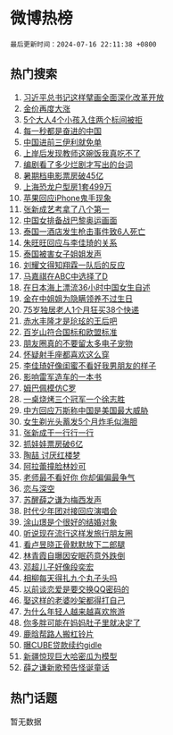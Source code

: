 # 微博热榜

`最后更新时间：2024-07-16 22:11:38 +0800`

## 热门搜索

1. [习近平总书记这样擘画全面深化改革开放](https://m.weibo.cn/search?containerid=100103type%3D1%26t%3D10%26q%3D%23%E4%B9%A0%E8%BF%91%E5%B9%B3%E6%80%BB%E4%B9%A6%E8%AE%B0%E8%BF%99%E6%A0%B7%E6%93%98%E7%94%BB%E5%85%A8%E9%9D%A2%E6%B7%B1%E5%8C%96%E6%94%B9%E9%9D%A9%E5%BC%80%E6%94%BE%23&stream_entry_id=51&isnewpage=1&extparam=seat%3D1%26filter_type%3Drealtimehot%26stream_entry_id%3D51%26c_type%3D51%26cate%3D10103%26q%3D%2523%25E4%25B9%25A0%25E8%25BF%2591%25E5%25B9%25B3%25E6%2580%25BB%25E4%25B9%25A6%25E8%25AE%25B0%25E8%25BF%2599%25E6%25A0%25B7%25E6%2593%2598%25E7%2594%25BB%25E5%2585%25A8%25E9%259D%25A2%25E6%25B7%25B1%25E5%258C%2596%25E6%2594%25B9%25E9%259D%25A9%25E5%25BC%2580%25E6%2594%25BE%2523%26pos%3D0%26dgr%3D0%26display_time%3D1721139097%26pre_seqid%3D172113909777402735215)
1. [金价再度大涨](https://m.weibo.cn/search?containerid=100103type%3D1%26t%3D10%26q%3D%23%E9%87%91%E4%BB%B7%E5%86%8D%E5%BA%A6%E5%A4%A7%E6%B6%A8%23&stream_entry_id=31&isnewpage=1&extparam=seat%3D1%26stream_entry_id%3D31%26flag%3D1%26c_type%3D31%26pos%3D0%26filter_type%3Drealtimehot%26cate%3D5001%26realpos%3D1%26lcate%3D5001%26q%3D%2523%25E9%2587%2591%25E4%25BB%25B7%25E5%2586%258D%25E5%25BA%25A6%25E5%25A4%25A7%25E6%25B6%25A8%2523%26band_rank%3D1%26dgr%3D0%26display_time%3D1721139097%26pre_seqid%3D172113909777402735215)
1. [5个大人4个小孩入住两个标间被拒](https://m.weibo.cn/search?containerid=100103type%3D1%26t%3D10%26q%3D%235%E4%B8%AA%E5%A4%A7%E4%BA%BA4%E4%B8%AA%E5%B0%8F%E5%AD%A9%E5%85%A5%E4%BD%8F%E4%B8%A4%E4%B8%AA%E6%A0%87%E9%97%B4%E8%A2%AB%E6%8B%92%23&stream_entry_id=31&isnewpage=1&extparam=seat%3D1%26stream_entry_id%3D31%26flag%3D1%26c_type%3D31%26pos%3D1%26filter_type%3Drealtimehot%26cate%3D5001%26realpos%3D2%26lcate%3D5001%26q%3D%25235%25E4%25B8%25AA%25E5%25A4%25A7%25E4%25BA%25BA4%25E4%25B8%25AA%25E5%25B0%258F%25E5%25AD%25A9%25E5%2585%25A5%25E4%25BD%258F%25E4%25B8%25A4%25E4%25B8%25AA%25E6%25A0%2587%25E9%2597%25B4%25E8%25A2%25AB%25E6%258B%2592%2523%26band_rank%3D2%26dgr%3D0%26display_time%3D1721139097%26pre_seqid%3D172113909777402735215)
1. [每一秒都是奋进的中国](https://m.weibo.cn/search?containerid=100103type%3D1%26t%3D10%26q%3D%23%E6%AF%8F%E4%B8%80%E7%A7%92%E9%83%BD%E6%98%AF%E5%A5%8B%E8%BF%9B%E7%9A%84%E4%B8%AD%E5%9B%BD%23&stream_entry_id=31&isnewpage=1&extparam=seat%3D1%26stream_entry_id%3D31%26flag%3D0%26c_type%3D31%26pos%3D2%26filter_type%3Drealtimehot%26cate%3D5001%26realpos%3D3%26lcate%3D5001%26q%3D%2523%25E6%25AF%258F%25E4%25B8%2580%25E7%25A7%2592%25E9%2583%25BD%25E6%2598%25AF%25E5%25A5%258B%25E8%25BF%259B%25E7%259A%2584%25E4%25B8%25AD%25E5%259B%25BD%2523%26band_rank%3D3%26dgr%3D0%26display_time%3D1721139097%26pre_seqid%3D172113909777402735215)
1. [中国进前三伊利就免单](https://m.weibo.cn/search?containerid=100103type%3D1%26t%3D10%26q%3D%23%E4%B8%AD%E5%9B%BD%E8%BF%9B%E5%89%8D%E4%B8%89%E4%BC%8A%E5%88%A9%E5%B0%B1%E5%85%8D%E5%8D%95%23&stream_entry_id=31&isnewpage=1&extparam=seat%3D1%26is_ad_pos%3D1%26stream_entry_id%3D31%26filter_type%3Drealtimehot%26pos%3D3%26cate%3D5001%26lcate%3D5001%26band_rank%3D4%26c_type%3D31%26adid%3D246100%26topic_ad%3D1%26q%3D%2523%25E4%25B8%25AD%25E5%259B%25BD%25E8%25BF%259B%25E5%2589%258D%25E4%25B8%2589%25E4%25BC%258A%25E5%2588%25A9%25E5%25B0%25B1%25E5%2585%258D%25E5%258D%2595%2523%26dgr%3D0%26display_time%3D1721139097%26pre_seqid%3D172113909777402735215)
1. [上岸后发现教师这碗饭我真吃不了](https://m.weibo.cn/search?containerid=100103type%3D1%26t%3D10%26q%3D%23%E4%B8%8A%E5%B2%B8%E5%90%8E%E5%8F%91%E7%8E%B0%E6%95%99%E5%B8%88%E8%BF%99%E7%A2%97%E9%A5%AD%E6%88%91%E7%9C%9F%E5%90%83%E4%B8%8D%E4%BA%86%23&stream_entry_id=31&isnewpage=1&extparam=seat%3D1%26stream_entry_id%3D31%26flag%3D2%26c_type%3D31%26pos%3D4%26filter_type%3Drealtimehot%26cate%3D5001%26realpos%3D4%26lcate%3D5001%26q%3D%2523%25E4%25B8%258A%25E5%25B2%25B8%25E5%2590%258E%25E5%258F%2591%25E7%258E%25B0%25E6%2595%2599%25E5%25B8%2588%25E8%25BF%2599%25E7%25A2%2597%25E9%25A5%25AD%25E6%2588%2591%25E7%259C%259F%25E5%2590%2583%25E4%25B8%258D%25E4%25BA%2586%2523%26band_rank%3D4%26dgr%3D0%26display_time%3D1721139097%26pre_seqid%3D172113909777402735215)
1. [编剧看了多少烂剧才写出的台词](https://m.weibo.cn/search?containerid=100103type%3D1%26t%3D10%26q%3D%E7%BC%96%E5%89%A7%E7%9C%8B%E4%BA%86%E5%A4%9A%E5%B0%91%E7%83%82%E5%89%A7%E6%89%8D%E5%86%99%E5%87%BA%E7%9A%84%E5%8F%B0%E8%AF%8D&stream_entry_id=31&isnewpage=1&extparam=seat%3D1%26stream_entry_id%3D31%26flag%3D2%26c_type%3D31%26pos%3D5%26filter_type%3Drealtimehot%26cate%3D5001%26realpos%3D5%26lcate%3D5001%26q%3D%25E7%25BC%2596%25E5%2589%25A7%25E7%259C%258B%25E4%25BA%2586%25E5%25A4%259A%25E5%25B0%2591%25E7%2583%2582%25E5%2589%25A7%25E6%2589%258D%25E5%2586%2599%25E5%2587%25BA%25E7%259A%2584%25E5%258F%25B0%25E8%25AF%258D%26band_rank%3D5%26dgr%3D0%26display_time%3D1721139097%26pre_seqid%3D172113909777402735215)
1. [暑期档电影票房破45亿](https://m.weibo.cn/search?containerid=100103type%3D1%26t%3D10%26q%3D%23%E6%9A%91%E6%9C%9F%E6%A1%A3%E7%94%B5%E5%BD%B1%E7%A5%A8%E6%88%BF%E7%A0%B445%E4%BA%BF%23&stream_entry_id=31&isnewpage=1&extparam=seat%3D1%26stream_entry_id%3D31%26flag%3D0%26c_type%3D31%26pos%3D6%26filter_type%3Drealtimehot%26cate%3D5001%26realpos%3D6%26lcate%3D5001%26q%3D%2523%25E6%259A%2591%25E6%259C%259F%25E6%25A1%25A3%25E7%2594%25B5%25E5%25BD%25B1%25E7%25A5%25A8%25E6%2588%25BF%25E7%25A0%25B445%25E4%25BA%25BF%2523%26band_rank%3D6%26dgr%3D0%26display_time%3D1721139097%26pre_seqid%3D172113909777402735215)
1. [上海恐龙户型房1套499万](https://m.weibo.cn/search?containerid=100103type%3D1%26t%3D10%26q%3D%23%E4%B8%8A%E6%B5%B7%E6%81%90%E9%BE%99%E6%88%B7%E5%9E%8B%E6%88%BF1%E5%A5%97499%E4%B8%87%23&stream_entry_id=31&isnewpage=1&extparam=seat%3D1%26stream_entry_id%3D31%26flag%3D1%26c_type%3D31%26pos%3D7%26filter_type%3Drealtimehot%26cate%3D5001%26realpos%3D7%26lcate%3D5001%26q%3D%2523%25E4%25B8%258A%25E6%25B5%25B7%25E6%2581%2590%25E9%25BE%2599%25E6%2588%25B7%25E5%259E%258B%25E6%2588%25BF1%25E5%25A5%2597499%25E4%25B8%2587%2523%26band_rank%3D7%26dgr%3D0%26display_time%3D1721139097%26pre_seqid%3D172113909777402735215)
1. [苹果回应iPhone鬼手现象](https://m.weibo.cn/search?containerid=100103type%3D1%26t%3D10%26q%3D%23%E8%8B%B9%E6%9E%9C%E5%9B%9E%E5%BA%94iPhone%E9%AC%BC%E6%89%8B%E7%8E%B0%E8%B1%A1%23&stream_entry_id=31&isnewpage=1&extparam=seat%3D1%26stream_entry_id%3D31%26flag%3D0%26c_type%3D31%26pos%3D8%26filter_type%3Drealtimehot%26cate%3D5001%26realpos%3D8%26lcate%3D5001%26q%3D%2523%25E8%258B%25B9%25E6%259E%259C%25E5%259B%259E%25E5%25BA%2594iPhone%25E9%25AC%25BC%25E6%2589%258B%25E7%258E%25B0%25E8%25B1%25A1%2523%26band_rank%3D8%26dgr%3D0%26display_time%3D1721139097%26pre_seqid%3D172113909777402735215)
1. [张新成艺考拿了八个第一](https://m.weibo.cn/search?containerid=100103type%3D1%26t%3D10%26q%3D%23%E5%BC%A0%E6%96%B0%E6%88%90%E8%89%BA%E8%80%83%E6%8B%BF%E4%BA%86%E5%85%AB%E4%B8%AA%E7%AC%AC%E4%B8%80%23&stream_entry_id=31&isnewpage=1&extparam=seat%3D1%26stream_entry_id%3D31%26flag%3D1%26c_type%3D31%26pos%3D9%26filter_type%3Drealtimehot%26cate%3D5001%26realpos%3D9%26lcate%3D5001%26q%3D%2523%25E5%25BC%25A0%25E6%2596%25B0%25E6%2588%2590%25E8%2589%25BA%25E8%2580%2583%25E6%258B%25BF%25E4%25BA%2586%25E5%2585%25AB%25E4%25B8%25AA%25E7%25AC%25AC%25E4%25B8%2580%2523%26band_rank%3D9%26dgr%3D0%26display_time%3D1721139097%26pre_seqid%3D172113909777402735215)
1. [中国女排备战巴黎奥运画面](https://m.weibo.cn/search?containerid=100103type%3D1%26t%3D10%26q%3D%23%E4%B8%AD%E5%9B%BD%E5%A5%B3%E6%8E%92%E5%A4%87%E6%88%98%E5%B7%B4%E9%BB%8E%E5%A5%A5%E8%BF%90%E7%94%BB%E9%9D%A2%23&stream_entry_id=31&isnewpage=1&extparam=seat%3D1%26stream_entry_id%3D31%26flag%3D1%26c_type%3D31%26pos%3D10%26filter_type%3Drealtimehot%26cate%3D5001%26realpos%3D10%26lcate%3D5001%26q%3D%2523%25E4%25B8%25AD%25E5%259B%25BD%25E5%25A5%25B3%25E6%258E%2592%25E5%25A4%2587%25E6%2588%2598%25E5%25B7%25B4%25E9%25BB%258E%25E5%25A5%25A5%25E8%25BF%2590%25E7%2594%25BB%25E9%259D%25A2%2523%26band_rank%3D10%26dgr%3D0%26display_time%3D1721139097%26pre_seqid%3D172113909777402735215)
1. [泰国一酒店发生枪击事件致6人死亡](https://m.weibo.cn/search?containerid=100103type%3D1%26t%3D10%26q%3D%23%E6%B3%B0%E5%9B%BD%E4%B8%80%E9%85%92%E5%BA%97%E5%8F%91%E7%94%9F%E6%9E%AA%E5%87%BB%E4%BA%8B%E4%BB%B6%E8%87%B46%E4%BA%BA%E6%AD%BB%E4%BA%A1%23&stream_entry_id=31&isnewpage=1&extparam=seat%3D1%26stream_entry_id%3D31%26flag%3D1%26c_type%3D31%26pos%3D11%26filter_type%3Drealtimehot%26cate%3D5001%26realpos%3D11%26lcate%3D5001%26q%3D%2523%25E6%25B3%25B0%25E5%259B%25BD%25E4%25B8%2580%25E9%2585%2592%25E5%25BA%2597%25E5%258F%2591%25E7%2594%259F%25E6%259E%25AA%25E5%2587%25BB%25E4%25BA%258B%25E4%25BB%25B6%25E8%2587%25B46%25E4%25BA%25BA%25E6%25AD%25BB%25E4%25BA%25A1%2523%26band_rank%3D11%26dgr%3D0%26display_time%3D1721139097%26pre_seqid%3D172113909777402735215)
1. [朱旺旺回应与李佳琦的关系](https://m.weibo.cn/search?containerid=100103type%3D1%26t%3D10%26q%3D%23%E6%9C%B1%E6%97%BA%E6%97%BA%E5%9B%9E%E5%BA%94%E4%B8%8E%E6%9D%8E%E4%BD%B3%E7%90%A6%E7%9A%84%E5%85%B3%E7%B3%BB%23&stream_entry_id=31&isnewpage=1&extparam=seat%3D1%26stream_entry_id%3D31%26flag%3D1%26c_type%3D31%26pos%3D12%26filter_type%3Drealtimehot%26cate%3D5001%26realpos%3D12%26lcate%3D5001%26q%3D%2523%25E6%259C%25B1%25E6%2597%25BA%25E6%2597%25BA%25E5%259B%259E%25E5%25BA%2594%25E4%25B8%258E%25E6%259D%258E%25E4%25BD%25B3%25E7%2590%25A6%25E7%259A%2584%25E5%2585%25B3%25E7%25B3%25BB%2523%26band_rank%3D12%26dgr%3D0%26display_time%3D1721139097%26pre_seqid%3D172113909777402735215)
1. [泰国被害女子姐姐发声](https://m.weibo.cn/search?containerid=100103type%3D1%26t%3D10%26q%3D%23%E6%B3%B0%E5%9B%BD%E8%A2%AB%E5%AE%B3%E5%A5%B3%E5%AD%90%E5%A7%90%E5%A7%90%E5%8F%91%E5%A3%B0%23&stream_entry_id=31&isnewpage=1&extparam=seat%3D1%26stream_entry_id%3D31%26flag%3D0%26c_type%3D31%26pos%3D13%26filter_type%3Drealtimehot%26cate%3D5001%26realpos%3D13%26lcate%3D5001%26q%3D%2523%25E6%25B3%25B0%25E5%259B%25BD%25E8%25A2%25AB%25E5%25AE%25B3%25E5%25A5%25B3%25E5%25AD%2590%25E5%25A7%2590%25E5%25A7%2590%25E5%258F%2591%25E5%25A3%25B0%2523%26band_rank%3D13%26dgr%3D0%26display_time%3D1721139097%26pre_seqid%3D172113909777402735215)
1. [刘耀文得知翔霖一队后的反应](https://m.weibo.cn/search?containerid=100103type%3D1%26t%3D10%26q%3D%23%E5%88%98%E8%80%80%E6%96%87%E5%BE%97%E7%9F%A5%E7%BF%94%E9%9C%96%E4%B8%80%E9%98%9F%E5%90%8E%E7%9A%84%E5%8F%8D%E5%BA%94%23&stream_entry_id=31&isnewpage=1&extparam=seat%3D1%26stream_entry_id%3D31%26flag%3D0%26c_type%3D31%26pos%3D14%26filter_type%3Drealtimehot%26cate%3D5001%26realpos%3D14%26lcate%3D5001%26q%3D%2523%25E5%2588%2598%25E8%2580%2580%25E6%2596%2587%25E5%25BE%2597%25E7%259F%25A5%25E7%25BF%2594%25E9%259C%2596%25E4%25B8%2580%25E9%2598%259F%25E5%2590%258E%25E7%259A%2584%25E5%258F%258D%25E5%25BA%2594%2523%26band_rank%3D14%26dgr%3D0%26display_time%3D1721139097%26pre_seqid%3D172113909777402735215)
1. [马嘉祺在ABC中选择了D](https://m.weibo.cn/search?containerid=100103type%3D1%26t%3D10%26q%3D%23%E9%A9%AC%E5%98%89%E7%A5%BA%E5%9C%A8ABC%E4%B8%AD%E9%80%89%E6%8B%A9%E4%BA%86D%23&stream_entry_id=31&isnewpage=1&extparam=seat%3D1%26stream_entry_id%3D31%26flag%3D1%26c_type%3D31%26pos%3D15%26filter_type%3Drealtimehot%26cate%3D5001%26realpos%3D15%26lcate%3D5001%26q%3D%2523%25E9%25A9%25AC%25E5%2598%2589%25E7%25A5%25BA%25E5%259C%25A8ABC%25E4%25B8%25AD%25E9%2580%2589%25E6%258B%25A9%25E4%25BA%2586D%2523%26band_rank%3D15%26dgr%3D0%26display_time%3D1721139097%26pre_seqid%3D172113909777402735215)
1. [在日本海上漂流36小时中国女生自述](https://m.weibo.cn/search?containerid=100103type%3D1%26t%3D10%26q%3D%23%E5%9C%A8%E6%97%A5%E6%9C%AC%E6%B5%B7%E4%B8%8A%E6%BC%82%E6%B5%8136%E5%B0%8F%E6%97%B6%E4%B8%AD%E5%9B%BD%E5%A5%B3%E7%94%9F%E8%87%AA%E8%BF%B0%23&stream_entry_id=31&isnewpage=1&extparam=seat%3D1%26stream_entry_id%3D31%26flag%3D0%26c_type%3D31%26pos%3D16%26filter_type%3Drealtimehot%26cate%3D5001%26realpos%3D16%26lcate%3D5001%26q%3D%2523%25E5%259C%25A8%25E6%2597%25A5%25E6%259C%25AC%25E6%25B5%25B7%25E4%25B8%258A%25E6%25BC%2582%25E6%25B5%258136%25E5%25B0%258F%25E6%2597%25B6%25E4%25B8%25AD%25E5%259B%25BD%25E5%25A5%25B3%25E7%2594%259F%25E8%2587%25AA%25E8%25BF%25B0%2523%26band_rank%3D16%26dgr%3D0%26display_time%3D1721139097%26pre_seqid%3D172113909777402735215)
1. [金在中姐姐为隐瞒领养不过生日](https://m.weibo.cn/search?containerid=100103type%3D1%26t%3D10%26q%3D%E9%87%91%E5%9C%A8%E4%B8%AD%E5%A7%90%E5%A7%90%E4%B8%BA%E9%9A%90%E7%9E%92%E9%A2%86%E5%85%BB%E4%B8%8D%E8%BF%87%E7%94%9F%E6%97%A5&stream_entry_id=31&isnewpage=1&extparam=seat%3D1%26stream_entry_id%3D31%26flag%3D0%26c_type%3D31%26pos%3D17%26filter_type%3Drealtimehot%26cate%3D5001%26realpos%3D17%26lcate%3D5001%26q%3D%25E9%2587%2591%25E5%259C%25A8%25E4%25B8%25AD%25E5%25A7%2590%25E5%25A7%2590%25E4%25B8%25BA%25E9%259A%2590%25E7%259E%2592%25E9%25A2%2586%25E5%2585%25BB%25E4%25B8%258D%25E8%25BF%2587%25E7%2594%259F%25E6%2597%25A5%26band_rank%3D17%26dgr%3D0%26display_time%3D1721139097%26pre_seqid%3D172113909777402735215)
1. [75岁独居老人1个月狂买38个快递](https://m.weibo.cn/search?containerid=100103type%3D1%26t%3D10%26q%3D%2375%E5%B2%81%E7%8B%AC%E5%B1%85%E8%80%81%E4%BA%BA1%E4%B8%AA%E6%9C%88%E7%8B%82%E4%B9%B038%E4%B8%AA%E5%BF%AB%E9%80%92%23&stream_entry_id=31&isnewpage=1&extparam=seat%3D1%26stream_entry_id%3D31%26flag%3D0%26c_type%3D31%26pos%3D18%26filter_type%3Drealtimehot%26cate%3D5001%26realpos%3D18%26lcate%3D5001%26q%3D%252375%25E5%25B2%2581%25E7%258B%25AC%25E5%25B1%2585%25E8%2580%2581%25E4%25BA%25BA1%25E4%25B8%25AA%25E6%259C%2588%25E7%258B%2582%25E4%25B9%25B038%25E4%25B8%25AA%25E5%25BF%25AB%25E9%2580%2592%2523%26band_rank%3D18%26dgr%3D0%26display_time%3D1721139097%26pre_seqid%3D172113909777402735215)
1. [赤水丰隆才是玱玹的王后吧](https://m.weibo.cn/search?containerid=100103type%3D1%26t%3D10%26q%3D%23%E8%B5%A4%E6%B0%B4%E4%B8%B0%E9%9A%86%E6%89%8D%E6%98%AF%E7%8E%B1%E7%8E%B9%E7%9A%84%E7%8E%8B%E5%90%8E%E5%90%A7%23&stream_entry_id=31&isnewpage=1&extparam=seat%3D1%26stream_entry_id%3D31%26flag%3D0%26c_type%3D31%26pos%3D19%26filter_type%3Drealtimehot%26cate%3D5001%26realpos%3D19%26lcate%3D5001%26q%3D%2523%25E8%25B5%25A4%25E6%25B0%25B4%25E4%25B8%25B0%25E9%259A%2586%25E6%2589%258D%25E6%2598%25AF%25E7%258E%25B1%25E7%258E%25B9%25E7%259A%2584%25E7%258E%258B%25E5%2590%258E%25E5%2590%25A7%2523%26band_rank%3D19%26dgr%3D0%26display_time%3D1721139097%26pre_seqid%3D172113909777402735215)
1. [百岁山符合国标和欧盟标准](https://m.weibo.cn/search?containerid=100103type%3D1%26t%3D10%26q%3D%23%E7%99%BE%E5%B2%81%E5%B1%B1%E7%AC%A6%E5%90%88%E5%9B%BD%E6%A0%87%E5%92%8C%E6%AC%A7%E7%9B%9F%E6%A0%87%E5%87%86%23&stream_entry_id=31&isnewpage=1&extparam=seat%3D1%26adid%3D246196%26stream_entry_id%3D31%26flag%3D0%26realpos%3D20%26pos%3D20%26lcate%3D5001%26cate%3D5001%26c_type%3D31%26band_rank%3D20%26filter_type%3Drealtimehot%26q%3D%2523%25E7%2599%25BE%25E5%25B2%2581%25E5%25B1%25B1%25E7%25AC%25A6%25E5%2590%2588%25E5%259B%25BD%25E6%25A0%2587%25E5%2592%258C%25E6%25AC%25A7%25E7%259B%259F%25E6%25A0%2587%25E5%2587%2586%2523%26dgr%3D0%26display_time%3D1721139097%26pre_seqid%3D172113909777402735215)
1. [朋友圈真的不要留太多电子宠物](https://m.weibo.cn/search?containerid=100103type%3D1%26t%3D10%26q%3D%23%E6%9C%8B%E5%8F%8B%E5%9C%88%E7%9C%9F%E7%9A%84%E4%B8%8D%E8%A6%81%E7%95%99%E5%A4%AA%E5%A4%9A%E7%94%B5%E5%AD%90%E5%AE%A0%E7%89%A9%23&stream_entry_id=31&isnewpage=1&extparam=seat%3D1%26stream_entry_id%3D31%26flag%3D0%26c_type%3D31%26pos%3D21%26filter_type%3Drealtimehot%26cate%3D5001%26realpos%3D21%26lcate%3D5001%26q%3D%2523%25E6%259C%258B%25E5%258F%258B%25E5%259C%2588%25E7%259C%259F%25E7%259A%2584%25E4%25B8%258D%25E8%25A6%2581%25E7%2595%2599%25E5%25A4%25AA%25E5%25A4%259A%25E7%2594%25B5%25E5%25AD%2590%25E5%25AE%25A0%25E7%2589%25A9%2523%26band_rank%3D21%26dgr%3D0%26display_time%3D1721139097%26pre_seqid%3D172113909777402735215)
1. [怀疑射手座都喜欢这么穿](https://m.weibo.cn/search?containerid=100103type%3D1%26t%3D10%26q%3D%23%E6%80%80%E7%96%91%E5%B0%84%E6%89%8B%E5%BA%A7%E9%83%BD%E5%96%9C%E6%AC%A2%E8%BF%99%E4%B9%88%E7%A9%BF%23&stream_entry_id=31&isnewpage=1&extparam=seat%3D1%26stream_entry_id%3D31%26flag%3D1%26c_type%3D31%26pos%3D22%26filter_type%3Drealtimehot%26cate%3D5001%26realpos%3D22%26lcate%3D5001%26q%3D%2523%25E6%2580%2580%25E7%2596%2591%25E5%25B0%2584%25E6%2589%258B%25E5%25BA%25A7%25E9%2583%25BD%25E5%2596%259C%25E6%25AC%25A2%25E8%25BF%2599%25E4%25B9%2588%25E7%25A9%25BF%2523%26band_rank%3D22%26dgr%3D0%26display_time%3D1721139097%26pre_seqid%3D172113909777402735215)
1. [李佳琦好像闺蜜不看好我男朋友的样子](https://m.weibo.cn/search?containerid=100103type%3D1%26t%3D10%26q%3D%E6%9D%8E%E4%BD%B3%E7%90%A6%E5%A5%BD%E5%83%8F%E9%97%BA%E8%9C%9C%E4%B8%8D%E7%9C%8B%E5%A5%BD%E6%88%91%E7%94%B7%E6%9C%8B%E5%8F%8B%E7%9A%84%E6%A0%B7%E5%AD%90&stream_entry_id=31&isnewpage=1&extparam=seat%3D1%26stream_entry_id%3D31%26flag%3D1%26c_type%3D31%26pos%3D23%26filter_type%3Drealtimehot%26cate%3D5001%26realpos%3D23%26lcate%3D5001%26q%3D%25E6%259D%258E%25E4%25BD%25B3%25E7%2590%25A6%25E5%25A5%25BD%25E5%2583%258F%25E9%2597%25BA%25E8%259C%259C%25E4%25B8%258D%25E7%259C%258B%25E5%25A5%25BD%25E6%2588%2591%25E7%2594%25B7%25E6%259C%258B%25E5%258F%258B%25E7%259A%2584%25E6%25A0%25B7%25E5%25AD%2590%26band_rank%3D23%26dgr%3D0%26display_time%3D1721139097%26pre_seqid%3D172113909777402735215)
1. [影响雷军造车的一本书](https://m.weibo.cn/search?containerid=100103type%3D1%26t%3D10%26q%3D%23%E5%BD%B1%E5%93%8D%E9%9B%B7%E5%86%9B%E9%80%A0%E8%BD%A6%E7%9A%84%E4%B8%80%E6%9C%AC%E4%B9%A6%23&stream_entry_id=31&isnewpage=1&extparam=seat%3D1%26stream_entry_id%3D31%26flag%3D1%26c_type%3D31%26pos%3D24%26filter_type%3Drealtimehot%26cate%3D5001%26realpos%3D24%26lcate%3D5001%26q%3D%2523%25E5%25BD%25B1%25E5%2593%258D%25E9%259B%25B7%25E5%2586%259B%25E9%2580%25A0%25E8%25BD%25A6%25E7%259A%2584%25E4%25B8%2580%25E6%259C%25AC%25E4%25B9%25A6%2523%26band_rank%3D24%26dgr%3D0%26display_time%3D1721139097%26pre_seqid%3D172113909777402735215)
1. [姆巴佩模仿C罗](https://m.weibo.cn/search?containerid=100103type%3D1%26t%3D10%26q%3D%23%E5%A7%86%E5%B7%B4%E4%BD%A9%E6%A8%A1%E4%BB%BFC%E7%BD%97%23&stream_entry_id=31&isnewpage=1&extparam=seat%3D1%26stream_entry_id%3D31%26flag%3D1%26c_type%3D31%26pos%3D25%26filter_type%3Drealtimehot%26cate%3D5001%26realpos%3D25%26lcate%3D5001%26q%3D%2523%25E5%25A7%2586%25E5%25B7%25B4%25E4%25BD%25A9%25E6%25A8%25A1%25E4%25BB%25BFC%25E7%25BD%2597%2523%26band_rank%3D25%26dgr%3D0%26display_time%3D1721139097%26pre_seqid%3D172113909777402735215)
1. [一桌烧烤三个冠军一个徐志胜](https://m.weibo.cn/search?containerid=100103type%3D1%26t%3D10%26q%3D%23%E4%B8%80%E6%A1%8C%E7%83%A7%E7%83%A4%E4%B8%89%E4%B8%AA%E5%86%A0%E5%86%9B%E4%B8%80%E4%B8%AA%E5%BE%90%E5%BF%97%E8%83%9C%23&stream_entry_id=31&isnewpage=1&extparam=seat%3D1%26stream_entry_id%3D31%26flag%3D0%26c_type%3D31%26pos%3D26%26filter_type%3Drealtimehot%26cate%3D5001%26realpos%3D26%26lcate%3D5001%26q%3D%2523%25E4%25B8%2580%25E6%25A1%258C%25E7%2583%25A7%25E7%2583%25A4%25E4%25B8%2589%25E4%25B8%25AA%25E5%2586%25A0%25E5%2586%259B%25E4%25B8%2580%25E4%25B8%25AA%25E5%25BE%2590%25E5%25BF%2597%25E8%2583%259C%2523%26band_rank%3D26%26dgr%3D0%26display_time%3D1721139097%26pre_seqid%3D172113909777402735215)
1. [中方回应万斯称中国是美国最大威胁](https://m.weibo.cn/search?containerid=100103type%3D1%26t%3D10%26q%3D%23%E4%B8%AD%E6%96%B9%E5%9B%9E%E5%BA%94%E4%B8%87%E6%96%AF%E7%A7%B0%E4%B8%AD%E5%9B%BD%E6%98%AF%E7%BE%8E%E5%9B%BD%E6%9C%80%E5%A4%A7%E5%A8%81%E8%83%81%23&stream_entry_id=31&isnewpage=1&extparam=seat%3D1%26stream_entry_id%3D31%26flag%3D0%26c_type%3D31%26pos%3D27%26filter_type%3Drealtimehot%26cate%3D5001%26realpos%3D27%26lcate%3D5001%26q%3D%2523%25E4%25B8%25AD%25E6%2596%25B9%25E5%259B%259E%25E5%25BA%2594%25E4%25B8%2587%25E6%2596%25AF%25E7%25A7%25B0%25E4%25B8%25AD%25E5%259B%25BD%25E6%2598%25AF%25E7%25BE%258E%25E5%259B%25BD%25E6%259C%2580%25E5%25A4%25A7%25E5%25A8%2581%25E8%2583%2581%2523%26band_rank%3D27%26dgr%3D0%26display_time%3D1721139097%26pre_seqid%3D172113909777402735215)
1. [女生剃光头蓄发5个月炸毛似海胆](https://m.weibo.cn/search?containerid=100103type%3D1%26t%3D10%26q%3D%23%E5%A5%B3%E7%94%9F%E5%89%83%E5%85%89%E5%A4%B4%E8%93%84%E5%8F%915%E4%B8%AA%E6%9C%88%E7%82%B8%E6%AF%9B%E4%BC%BC%E6%B5%B7%E8%83%86%23&stream_entry_id=31&isnewpage=1&extparam=seat%3D1%26stream_entry_id%3D31%26flag%3D0%26c_type%3D31%26pos%3D28%26filter_type%3Drealtimehot%26cate%3D5001%26realpos%3D28%26lcate%3D5001%26q%3D%2523%25E5%25A5%25B3%25E7%2594%259F%25E5%2589%2583%25E5%2585%2589%25E5%25A4%25B4%25E8%2593%2584%25E5%258F%25915%25E4%25B8%25AA%25E6%259C%2588%25E7%2582%25B8%25E6%25AF%259B%25E4%25BC%25BC%25E6%25B5%25B7%25E8%2583%2586%2523%26band_rank%3D28%26dgr%3D0%26display_time%3D1721139097%26pre_seqid%3D172113909777402735215)
1. [张新成干一行行一行](https://m.weibo.cn/search?containerid=100103type%3D1%26t%3D10%26q%3D%23%E5%BC%A0%E6%96%B0%E6%88%90%E5%B9%B2%E4%B8%80%E8%A1%8C%E8%A1%8C%E4%B8%80%E8%A1%8C%23&stream_entry_id=31&isnewpage=1&extparam=seat%3D1%26stream_entry_id%3D31%26flag%3D1%26c_type%3D31%26pos%3D29%26filter_type%3Drealtimehot%26cate%3D5001%26realpos%3D29%26lcate%3D5001%26q%3D%2523%25E5%25BC%25A0%25E6%2596%25B0%25E6%2588%2590%25E5%25B9%25B2%25E4%25B8%2580%25E8%25A1%258C%25E8%25A1%258C%25E4%25B8%2580%25E8%25A1%258C%2523%26band_rank%3D29%26dgr%3D0%26display_time%3D1721139097%26pre_seqid%3D172113909777402735215)
1. [抓娃娃票房破6亿](https://m.weibo.cn/search?containerid=100103type%3D1%26t%3D10%26q%3D%23%E6%8A%93%E5%A8%83%E5%A8%83%E7%A5%A8%E6%88%BF%E7%A0%B46%E4%BA%BF%23&stream_entry_id=31&isnewpage=1&extparam=seat%3D1%26stream_entry_id%3D31%26flag%3D0%26c_type%3D31%26pos%3D30%26filter_type%3Drealtimehot%26cate%3D5001%26realpos%3D30%26lcate%3D5001%26q%3D%2523%25E6%258A%2593%25E5%25A8%2583%25E5%25A8%2583%25E7%25A5%25A8%25E6%2588%25BF%25E7%25A0%25B46%25E4%25BA%25BF%2523%26band_rank%3D30%26dgr%3D0%26display_time%3D1721139097%26pre_seqid%3D172113909777402735215)
1. [陶喆 讨厌红楼梦](https://m.weibo.cn/search?containerid=100103type%3D1%26t%3D10%26q%3D%E9%99%B6%E5%96%86+%E8%AE%A8%E5%8E%8C%E7%BA%A2%E6%A5%BC%E6%A2%A6&stream_entry_id=31&isnewpage=1&extparam=seat%3D1%26stream_entry_id%3D31%26flag%3D0%26c_type%3D31%26pos%3D31%26filter_type%3Drealtimehot%26cate%3D5001%26realpos%3D31%26lcate%3D5001%26q%3D%25E9%2599%25B6%25E5%2596%2586%2520%25E8%25AE%25A8%25E5%258E%258C%25E7%25BA%25A2%25E6%25A5%25BC%25E6%25A2%25A6%26band_rank%3D31%26dgr%3D0%26display_time%3D1721139097%26pre_seqid%3D172113909777402735215)
1. [阿拉蕾撞脸林妙可](https://m.weibo.cn/search?containerid=100103type%3D1%26t%3D10%26q%3D%23%E9%98%BF%E6%8B%89%E8%95%BE%E6%92%9E%E8%84%B8%E6%9E%97%E5%A6%99%E5%8F%AF%23&stream_entry_id=31&isnewpage=1&extparam=seat%3D1%26stream_entry_id%3D31%26flag%3D1%26c_type%3D31%26pos%3D32%26filter_type%3Drealtimehot%26cate%3D5001%26realpos%3D32%26lcate%3D5001%26q%3D%2523%25E9%2598%25BF%25E6%258B%2589%25E8%2595%25BE%25E6%2592%259E%25E8%2584%25B8%25E6%259E%2597%25E5%25A6%2599%25E5%258F%25AF%2523%26band_rank%3D32%26dgr%3D0%26display_time%3D1721139097%26pre_seqid%3D172113909777402735215)
1. [老师最不看好你 你却偏偏最争气](https://m.weibo.cn/search?containerid=100103type%3D1%26t%3D10%26q%3D%E8%80%81%E5%B8%88%E6%9C%80%E4%B8%8D%E7%9C%8B%E5%A5%BD%E4%BD%A0+%E4%BD%A0%E5%8D%B4%E5%81%8F%E5%81%8F%E6%9C%80%E4%BA%89%E6%B0%94&stream_entry_id=31&isnewpage=1&extparam=seat%3D1%26stream_entry_id%3D31%26flag%3D0%26c_type%3D31%26pos%3D33%26filter_type%3Drealtimehot%26cate%3D5001%26realpos%3D33%26lcate%3D5001%26q%3D%25E8%2580%2581%25E5%25B8%2588%25E6%259C%2580%25E4%25B8%258D%25E7%259C%258B%25E5%25A5%25BD%25E4%25BD%25A0%2520%25E4%25BD%25A0%25E5%258D%25B4%25E5%2581%258F%25E5%2581%258F%25E6%259C%2580%25E4%25BA%2589%25E6%25B0%2594%26band_rank%3D33%26dgr%3D0%26display_time%3D1721139097%26pre_seqid%3D172113909777402735215)
1. [恋与深空](https://m.weibo.cn/search?containerid=100103type%3D1%26t%3D10%26q%3D%23%E6%81%8B%E4%B8%8E%E6%B7%B1%E7%A9%BA%23&stream_entry_id=31&isnewpage=1&extparam=seat%3D1%26stream_entry_id%3D31%26flag%3D1%26c_type%3D31%26pos%3D34%26filter_type%3Drealtimehot%26cate%3D5001%26realpos%3D34%26lcate%3D5001%26q%3D%2523%25E6%2581%258B%25E4%25B8%258E%25E6%25B7%25B1%25E7%25A9%25BA%2523%26band_rank%3D34%26dgr%3D0%26display_time%3D1721139097%26pre_seqid%3D172113909777402735215)
1. [苏醒薛之谦为梅西发声](https://m.weibo.cn/search?containerid=100103type%3D1%26t%3D10%26q%3D%23%E8%8B%8F%E9%86%92%E8%96%9B%E4%B9%8B%E8%B0%A6%E4%B8%BA%E6%A2%85%E8%A5%BF%E5%8F%91%E5%A3%B0%23&stream_entry_id=31&isnewpage=1&extparam=seat%3D1%26stream_entry_id%3D31%26flag%3D0%26c_type%3D31%26pos%3D35%26filter_type%3Drealtimehot%26cate%3D5001%26realpos%3D35%26lcate%3D5001%26q%3D%2523%25E8%258B%258F%25E9%2586%2592%25E8%2596%259B%25E4%25B9%258B%25E8%25B0%25A6%25E4%25B8%25BA%25E6%25A2%2585%25E8%25A5%25BF%25E5%258F%2591%25E5%25A3%25B0%2523%26band_rank%3D35%26dgr%3D0%26display_time%3D1721139097%26pre_seqid%3D172113909777402735215)
1. [时代少年团对接回应演唱会](https://m.weibo.cn/search?containerid=100103type%3D1%26t%3D10%26q%3D%23%E6%97%B6%E4%BB%A3%E5%B0%91%E5%B9%B4%E5%9B%A2%E5%AF%B9%E6%8E%A5%E5%9B%9E%E5%BA%94%E6%BC%94%E5%94%B1%E4%BC%9A%23&stream_entry_id=31&isnewpage=1&extparam=seat%3D1%26stream_entry_id%3D31%26flag%3D1%26c_type%3D31%26pos%3D36%26filter_type%3Drealtimehot%26cate%3D5001%26realpos%3D36%26lcate%3D5001%26q%3D%2523%25E6%2597%25B6%25E4%25BB%25A3%25E5%25B0%2591%25E5%25B9%25B4%25E5%259B%25A2%25E5%25AF%25B9%25E6%258E%25A5%25E5%259B%259E%25E5%25BA%2594%25E6%25BC%2594%25E5%2594%25B1%25E4%25BC%259A%2523%26band_rank%3D36%26dgr%3D0%26display_time%3D1721139097%26pre_seqid%3D172113909777402735215)
1. [涂山璟是个很好的结婚对象](https://m.weibo.cn/search?containerid=100103type%3D1%26t%3D10%26q%3D%E6%B6%82%E5%B1%B1%E7%92%9F%E6%98%AF%E4%B8%AA%E5%BE%88%E5%A5%BD%E7%9A%84%E7%BB%93%E5%A9%9A%E5%AF%B9%E8%B1%A1&stream_entry_id=31&isnewpage=1&extparam=seat%3D1%26stream_entry_id%3D31%26flag%3D1%26c_type%3D31%26pos%3D37%26filter_type%3Drealtimehot%26cate%3D5001%26realpos%3D37%26lcate%3D5001%26q%3D%25E6%25B6%2582%25E5%25B1%25B1%25E7%2592%259F%25E6%2598%25AF%25E4%25B8%25AA%25E5%25BE%2588%25E5%25A5%25BD%25E7%259A%2584%25E7%25BB%2593%25E5%25A9%259A%25E5%25AF%25B9%25E8%25B1%25A1%26band_rank%3D37%26dgr%3D0%26display_time%3D1721139097%26pre_seqid%3D172113909777402735215)
1. [听说现在流行这样发旅行朋友圈](https://m.weibo.cn/search?containerid=100103type%3D1%26t%3D10%26q%3D%23%E5%90%AC%E8%AF%B4%E7%8E%B0%E5%9C%A8%E6%B5%81%E8%A1%8C%E8%BF%99%E6%A0%B7%E5%8F%91%E6%97%85%E8%A1%8C%E6%9C%8B%E5%8F%8B%E5%9C%88%23&stream_entry_id=31&isnewpage=1&extparam=seat%3D1%26stream_entry_id%3D31%26flag%3D1%26c_type%3D31%26pos%3D38%26filter_type%3Drealtimehot%26cate%3D5001%26realpos%3D38%26lcate%3D5001%26q%3D%2523%25E5%2590%25AC%25E8%25AF%25B4%25E7%258E%25B0%25E5%259C%25A8%25E6%25B5%2581%25E8%25A1%258C%25E8%25BF%2599%25E6%25A0%25B7%25E5%258F%2591%25E6%2597%2585%25E8%25A1%258C%25E6%259C%258B%25E5%258F%258B%25E5%259C%2588%2523%26band_rank%3D38%26dgr%3D0%26display_time%3D1721139097%26pre_seqid%3D172113909777402735215)
1. [看卢昱晓正骨默默放下二郎腿](https://m.weibo.cn/search?containerid=100103type%3D1%26t%3D10%26q%3D%23%E7%9C%8B%E5%8D%A2%E6%98%B1%E6%99%93%E6%AD%A3%E9%AA%A8%E9%BB%98%E9%BB%98%E6%94%BE%E4%B8%8B%E4%BA%8C%E9%83%8E%E8%85%BF%23&stream_entry_id=31&isnewpage=1&extparam=seat%3D1%26stream_entry_id%3D31%26flag%3D0%26c_type%3D31%26pos%3D39%26filter_type%3Drealtimehot%26cate%3D5001%26realpos%3D39%26lcate%3D5001%26q%3D%2523%25E7%259C%258B%25E5%258D%25A2%25E6%2598%25B1%25E6%2599%2593%25E6%25AD%25A3%25E9%25AA%25A8%25E9%25BB%2598%25E9%25BB%2598%25E6%2594%25BE%25E4%25B8%258B%25E4%25BA%258C%25E9%2583%258E%25E8%2585%25BF%2523%26band_rank%3D39%26dgr%3D0%26display_time%3D1721139097%26pre_seqid%3D172113909777402735215)
1. [林青霞自曝因安眠药意外跌倒](https://m.weibo.cn/search?containerid=100103type%3D1%26t%3D10%26q%3D%23%E6%9E%97%E9%9D%92%E9%9C%9E%E8%87%AA%E6%9B%9D%E5%9B%A0%E5%AE%89%E7%9C%A0%E8%8D%AF%E6%84%8F%E5%A4%96%E8%B7%8C%E5%80%92%23&stream_entry_id=31&isnewpage=1&extparam=seat%3D1%26stream_entry_id%3D31%26flag%3D0%26c_type%3D31%26pos%3D40%26filter_type%3Drealtimehot%26cate%3D5001%26realpos%3D40%26lcate%3D5001%26q%3D%2523%25E6%259E%2597%25E9%259D%2592%25E9%259C%259E%25E8%2587%25AA%25E6%259B%259D%25E5%259B%25A0%25E5%25AE%2589%25E7%259C%25A0%25E8%258D%25AF%25E6%2584%258F%25E5%25A4%2596%25E8%25B7%258C%25E5%2580%2592%2523%26band_rank%3D40%26dgr%3D0%26display_time%3D1721139097%26pre_seqid%3D172113909777402735215)
1. [邓超儿子好像段奕宏](https://m.weibo.cn/search?containerid=100103type%3D1%26t%3D10%26q%3D%E9%82%93%E8%B6%85%E5%84%BF%E5%AD%90%E5%A5%BD%E5%83%8F%E6%AE%B5%E5%A5%95%E5%AE%8F&stream_entry_id=31&isnewpage=1&extparam=seat%3D1%26stream_entry_id%3D31%26flag%3D0%26c_type%3D31%26pos%3D41%26filter_type%3Drealtimehot%26cate%3D5001%26realpos%3D41%26lcate%3D5001%26q%3D%25E9%2582%2593%25E8%25B6%2585%25E5%2584%25BF%25E5%25AD%2590%25E5%25A5%25BD%25E5%2583%258F%25E6%25AE%25B5%25E5%25A5%2595%25E5%25AE%258F%26band_rank%3D41%26dgr%3D0%26display_time%3D1721139097%26pre_seqid%3D172113909777402735215)
1. [相柳每天得扎九个丸子头吗](https://m.weibo.cn/search?containerid=100103type%3D1%26t%3D10%26q%3D%23%E7%9B%B8%E6%9F%B3%E6%AF%8F%E5%A4%A9%E5%BE%97%E6%89%8E%E4%B9%9D%E4%B8%AA%E4%B8%B8%E5%AD%90%E5%A4%B4%E5%90%97%23&stream_entry_id=31&isnewpage=1&extparam=seat%3D1%26stream_entry_id%3D31%26flag%3D1%26c_type%3D31%26pos%3D42%26filter_type%3Drealtimehot%26cate%3D5001%26realpos%3D42%26lcate%3D5001%26q%3D%2523%25E7%259B%25B8%25E6%259F%25B3%25E6%25AF%258F%25E5%25A4%25A9%25E5%25BE%2597%25E6%2589%258E%25E4%25B9%259D%25E4%25B8%25AA%25E4%25B8%25B8%25E5%25AD%2590%25E5%25A4%25B4%25E5%2590%2597%2523%26band_rank%3D42%26dgr%3D0%26display_time%3D1721139097%26pre_seqid%3D172113909777402735215)
1. [以前谈恋爱是要交换QQ密码的](https://m.weibo.cn/search?containerid=100103type%3D1%26t%3D10%26q%3D%E4%BB%A5%E5%89%8D%E8%B0%88%E6%81%8B%E7%88%B1%E6%98%AF%E8%A6%81%E4%BA%A4%E6%8D%A2QQ%E5%AF%86%E7%A0%81%E7%9A%84&stream_entry_id=31&isnewpage=1&extparam=seat%3D1%26stream_entry_id%3D31%26flag%3D0%26c_type%3D31%26pos%3D43%26filter_type%3Drealtimehot%26cate%3D5001%26realpos%3D43%26lcate%3D5001%26q%3D%25E4%25BB%25A5%25E5%2589%258D%25E8%25B0%2588%25E6%2581%258B%25E7%2588%25B1%25E6%2598%25AF%25E8%25A6%2581%25E4%25BA%25A4%25E6%258D%25A2QQ%25E5%25AF%2586%25E7%25A0%2581%25E7%259A%2584%26band_rank%3D43%26dgr%3D0%26display_time%3D1721139097%26pre_seqid%3D172113909777402735215)
1. [娶这样的老婆吵架都得打自己](https://m.weibo.cn/search?containerid=100103type%3D1%26t%3D10%26q%3D%23%E5%A8%B6%E8%BF%99%E6%A0%B7%E7%9A%84%E8%80%81%E5%A9%86%E5%90%B5%E6%9E%B6%E9%83%BD%E5%BE%97%E6%89%93%E8%87%AA%E5%B7%B1%23&stream_entry_id=31&isnewpage=1&extparam=seat%3D1%26stream_entry_id%3D31%26flag%3D1%26c_type%3D31%26pos%3D44%26filter_type%3Drealtimehot%26cate%3D5001%26realpos%3D44%26lcate%3D5001%26q%3D%2523%25E5%25A8%25B6%25E8%25BF%2599%25E6%25A0%25B7%25E7%259A%2584%25E8%2580%2581%25E5%25A9%2586%25E5%2590%25B5%25E6%259E%25B6%25E9%2583%25BD%25E5%25BE%2597%25E6%2589%2593%25E8%2587%25AA%25E5%25B7%25B1%2523%26band_rank%3D44%26dgr%3D0%26display_time%3D1721139097%26pre_seqid%3D172113909777402735215)
1. [为什么年轻人越来越喜欢旅游](https://m.weibo.cn/search?containerid=100103type%3D1%26t%3D10%26q%3D%23%E4%B8%BA%E4%BB%80%E4%B9%88%E5%B9%B4%E8%BD%BB%E4%BA%BA%E8%B6%8A%E6%9D%A5%E8%B6%8A%E5%96%9C%E6%AC%A2%E6%97%85%E6%B8%B8%23&stream_entry_id=31&isnewpage=1&extparam=seat%3D1%26stream_entry_id%3D31%26flag%3D0%26c_type%3D31%26pos%3D45%26filter_type%3Drealtimehot%26cate%3D5001%26realpos%3D45%26lcate%3D5001%26q%3D%2523%25E4%25B8%25BA%25E4%25BB%2580%25E4%25B9%2588%25E5%25B9%25B4%25E8%25BD%25BB%25E4%25BA%25BA%25E8%25B6%258A%25E6%259D%25A5%25E8%25B6%258A%25E5%2596%259C%25E6%25AC%25A2%25E6%2597%2585%25E6%25B8%25B8%2523%26band_rank%3D45%26dgr%3D0%26display_time%3D1721139097%26pre_seqid%3D172113909777402735215)
1. [你多胖可能在妈妈肚子里就决定了](https://m.weibo.cn/search?containerid=100103type%3D1%26t%3D10%26q%3D%23%E4%BD%A0%E5%A4%9A%E8%83%96%E5%8F%AF%E8%83%BD%E5%9C%A8%E5%A6%88%E5%A6%88%E8%82%9A%E5%AD%90%E9%87%8C%E5%B0%B1%E5%86%B3%E5%AE%9A%E4%BA%86%23&stream_entry_id=31&isnewpage=1&extparam=seat%3D1%26stream_entry_id%3D31%26flag%3D0%26c_type%3D31%26pos%3D46%26filter_type%3Drealtimehot%26cate%3D5001%26realpos%3D46%26lcate%3D5001%26q%3D%2523%25E4%25BD%25A0%25E5%25A4%259A%25E8%2583%2596%25E5%258F%25AF%25E8%2583%25BD%25E5%259C%25A8%25E5%25A6%2588%25E5%25A6%2588%25E8%2582%259A%25E5%25AD%2590%25E9%2587%258C%25E5%25B0%25B1%25E5%2586%25B3%25E5%25AE%259A%25E4%25BA%2586%2523%26band_rank%3D46%26dgr%3D0%26display_time%3D1721139097%26pre_seqid%3D172113909777402735215)
1. [鹿晗帮路人搬杠铃片](https://m.weibo.cn/search?containerid=100103type%3D1%26t%3D10%26q%3D%23%E9%B9%BF%E6%99%97%E5%B8%AE%E8%B7%AF%E4%BA%BA%E6%90%AC%E6%9D%A0%E9%93%83%E7%89%87%23&stream_entry_id=31&isnewpage=1&extparam=seat%3D1%26stream_entry_id%3D31%26flag%3D0%26c_type%3D31%26pos%3D47%26filter_type%3Drealtimehot%26cate%3D5001%26realpos%3D47%26lcate%3D5001%26q%3D%2523%25E9%25B9%25BF%25E6%2599%2597%25E5%25B8%25AE%25E8%25B7%25AF%25E4%25BA%25BA%25E6%2590%25AC%25E6%259D%25A0%25E9%2593%2583%25E7%2589%2587%2523%26band_rank%3D47%26dgr%3D0%26display_time%3D1721139097%26pre_seqid%3D172113909777402735215)
1. [曝CUBE贷款续约gidle](https://m.weibo.cn/search?containerid=100103type%3D1%26t%3D10%26q%3D%23%E6%9B%9DCUBE%E8%B4%B7%E6%AC%BE%E7%BB%AD%E7%BA%A6gidle%23&stream_entry_id=31&isnewpage=1&extparam=seat%3D1%26stream_entry_id%3D31%26flag%3D0%26c_type%3D31%26pos%3D48%26filter_type%3Drealtimehot%26cate%3D5001%26realpos%3D48%26lcate%3D5001%26q%3D%2523%25E6%259B%259DCUBE%25E8%25B4%25B7%25E6%25AC%25BE%25E7%25BB%25AD%25E7%25BA%25A6gidle%2523%26band_rank%3D48%26dgr%3D0%26display_time%3D1721139097%26pre_seqid%3D172113909777402735215)
1. [新疆惊现巨大哈密瓜为模型](https://m.weibo.cn/search?containerid=100103type%3D1%26t%3D10%26q%3D%23%E6%96%B0%E7%96%86%E6%83%8A%E7%8E%B0%E5%B7%A8%E5%A4%A7%E5%93%88%E5%AF%86%E7%93%9C%E4%B8%BA%E6%A8%A1%E5%9E%8B%23&stream_entry_id=31&isnewpage=1&extparam=seat%3D1%26stream_entry_id%3D31%26flag%3D0%26c_type%3D31%26pos%3D49%26filter_type%3Drealtimehot%26cate%3D5001%26realpos%3D49%26lcate%3D5001%26q%3D%2523%25E6%2596%25B0%25E7%2596%2586%25E6%2583%258A%25E7%258E%25B0%25E5%25B7%25A8%25E5%25A4%25A7%25E5%2593%2588%25E5%25AF%2586%25E7%2593%259C%25E4%25B8%25BA%25E6%25A8%25A1%25E5%259E%258B%2523%26band_rank%3D49%26dgr%3D0%26display_time%3D1721139097%26pre_seqid%3D172113909777402735215)
1. [薛之谦新歌预告怪诞童话](https://m.weibo.cn/search?containerid=100103type%3D1%26t%3D10%26q%3D%23%E8%96%9B%E4%B9%8B%E8%B0%A6%E6%96%B0%E6%AD%8C%E9%A2%84%E5%91%8A%E6%80%AA%E8%AF%9E%E7%AB%A5%E8%AF%9D%23&stream_entry_id=31&isnewpage=1&extparam=seat%3D1%26stream_entry_id%3D31%26flag%3D0%26c_type%3D31%26pos%3D50%26filter_type%3Drealtimehot%26cate%3D5001%26realpos%3D50%26lcate%3D5001%26q%3D%2523%25E8%2596%259B%25E4%25B9%258B%25E8%25B0%25A6%25E6%2596%25B0%25E6%25AD%258C%25E9%25A2%2584%25E5%2591%258A%25E6%2580%25AA%25E8%25AF%259E%25E7%25AB%25A5%25E8%25AF%259D%2523%26band_rank%3D50%26dgr%3D0%26display_time%3D1721139097%26pre_seqid%3D172113909777402735215)

## 热门话题

暂无数据

